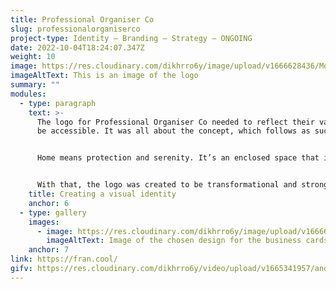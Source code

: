 ```yaml
---
title: Professional Organiser Co
slug: professionalorganiserco
project-type: Identity – Branding – Strategy – ONGOING
date: 2022-10-04T18:24:07.347Z
weight: 10
image: https://res.cloudinary.com/dikhrro6y/image/upload/v1666628436/Mockup-Recovered1_urbkwq.jpg
imageAltText: This is an image of the logo
summary: ""
modules:
  - type: paragraph
    text: >-
      T﻿he logo for Professional Organiser Co needed to reflect their values and
      be accessible. It was all about the concept, which follows as such: 


      Home means protection and serenity. It’s an enclosed space that is familiar to only few individuals, the result of years of curation to transform room into home. It is a shelter and a refuge. People are very protective of their homes but also susceptible to how it is perceived by others. Just like humans, a home is houses constant changes through different life stages. The different floors symbolise growth and transformation, a never-ending cycle. It also shows that life can be messy but always recalibrated. With a feeling of safety but unequal transformation within, this symbol translates life into icon.


      With that, the logo was created to be transformational and strong.
    title: Creating a visual identity
    anchor: 6
  - type: gallery
    images:
      - image: https://res.cloudinary.com/dikhrro6y/image/upload/v1666633149/Screen_Shot_2022-10-09_at_12.23_1_drkzmd.png
        imageAltText: Image of the chosen design for the business cards
    anchor: 7
link: https://fran.cool/
gifv: https://res.cloudinary.com/dikhrro6y/video/upload/v1665341957/another-one_kd7s6h.mp4
---
```

